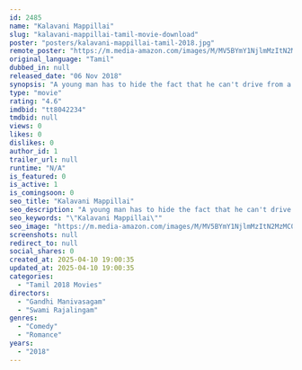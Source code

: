 ```yaml
---
id: 2485
name: "Kalavani Mappillai"
slug: "kalavani-mappillai-tamil-movie-download"
poster: "posters/kalavani-mappillai-tamil-2018.jpg"
remote_poster: "https://m.media-amazon.com/images/M/MV5BYmY1NjlmMzItN2MzMC00Y2IzLWI1NjctYzBmYjVlM2FhMjE4XkEyXkFqcGdeQXVyMTEzNzg0Mjkx._V1_SX300.jpg"
original_language: "Tamil"
dubbed_in: null
released_date: "06 Nov 2018"
synopsis: "A young man has to hide the fact that he can't drive from a rich woman to marry her daughter."
type: "movie"
rating: "4.6"
imdbid: "tt8042234"
tmdbid: null
views: 0
likes: 0
dislikes: 0
author_id: 1
trailer_url: null
runtime: "N/A"
is_featured: 0
is_active: 1
is_comingsoon: 0
seo_title: "Kalavani Mappillai"
seo_description: "A young man has to hide the fact that he can't drive from a rich woman to marry her daughter."
seo_keywords: "\"Kalavani Mappillai\""
seo_image: "https://m.media-amazon.com/images/M/MV5BYmY1NjlmMzItN2MzMC00Y2IzLWI1NjctYzBmYjVlM2FhMjE4XkEyXkFqcGdeQXVyMTEzNzg0Mjkx._V1_SX300.jpg"
screenshots: null
redirect_to: null
social_shares: 0
created_at: 2025-04-10 19:00:35
updated_at: 2025-04-10 19:00:35
categories:
  - "Tamil 2018 Movies"
directors:
  - "Gandhi Manivasagam"
  - "Swami Rajalingam"
genres:
  - "Comedy"
  - "Romance"
years:
  - "2018"
---
```

